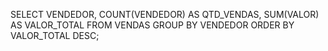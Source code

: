   SELECT VENDEDOR, 
        COUNT(VENDEDOR) AS QTD_VENDAS, 
        SUM(VALOR) AS VALOR_TOTAL 
        FROM VENDAS
        GROUP BY VENDEDOR 
        ORDER BY VALOR_TOTAL DESC; 